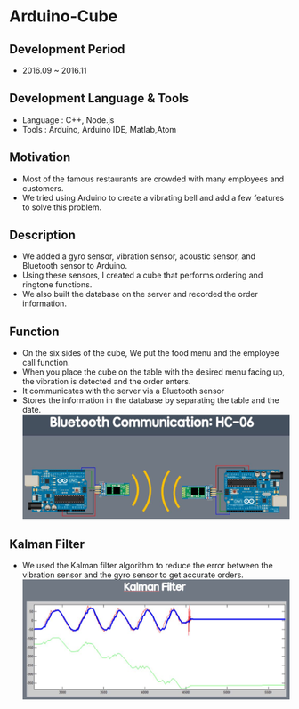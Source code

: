 # Arduino-Cube

## Development Period
- 2016.09 ~ 2016.11

## Development Language & Tools
- Language : C++, Node.js
- Tools : Arduino, Arduino IDE, Matlab,Atom

## Motivation
- Most of the famous restaurants are crowded with many employees and customers.
- We tried using Arduino to create a vibrating bell and add a few features to solve this problem.

## Description
- We added a gyro sensor, vibration sensor, acoustic sensor, and Bluetooth sensor to Arduino.
- Using these sensors, I created a cube that performs ordering and ringtone functions.
- We also built the database on the server and recorded the order information.

## Function
- On the six sides of the cube, We put the food menu and the employee call function.
- When you place the cube on the table with the desired menu facing up, the vibration is detected and the order enters.
- It communicates with the server via a Bluetooth sensor
- Stores the information in the database by separating the table and the date.
![](./img/1.jpg)

## Kalman Filter
- We used the Kalman filter algorithm to reduce the error between the vibration sensor and the gyro sensor to get accurate orders.
![](./img/2.jpg)
